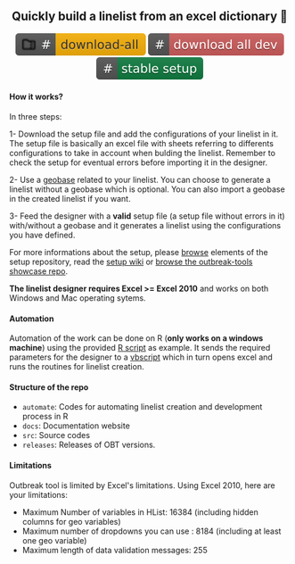 <div align="center">
<p align="center">

##  Quickly build a linelist from an excel dictionary :snail:

[![Download All](https://github.com/epicentre-msf/outbreak-tools/raw/main/src/imgs/download_all.svg)](https://github.com/epicentre-msf/outbreak-tools/raw/main/releases/latest/OBT-main-latest.zip)
[![Download All Dev](https://github.com/epicentre-msf/outbreak-tools/raw/main/src/imgs/download_all_dev.svg)](https://github.com/epicentre-msf/outbreak-tools/raw/dev/releases/latest/OBT-dev-latest.zip)
[![Download the master setup](https://github.com/epicentre-msf/outbreak-tools/raw/main/src/imgs/setup_file.svg)](https://github.com/epicentre-msf/outbreak-tools-setup/raw/main/releases/latest/disease_setup-latest.xlsb)
</p>
</div>


#### How it works?

In three steps:

1- Download the setup file and add the configurations of your linelist in it. The setup file is basically an excel file with sheets referring to differents configurations to take in account when bulding the linelist. Remember to check the setup for eventual errors before importing it in the designer.

2- Use a [geobase](https://reports.msf.net/secure/app/outbreak-tools-geoapp) related to your linelist. You can choose to generate a linelist without a geobase which is optional. You can also import a geobase in the created linelist if you want.

3- Feed the designer with a **valid**  setup file (a setup file without errors in it) with/without a geobase and it generates a linelist using the configurations you have defined. 

For more informations about the setup, please [browse]((https://github.com/epicentre-msf/outbreak-tools-setup)) elements of the setup repository, read the [setup wiki](https://github.com/epicentre-msf/outbreak-tools-setup/wiki) or [browse the outbreak-tools showcase repo](https://github.com/epicentre-msf/outbreak-tools-demo).

**The linelist designer requires Excel >= Excel 2010** and works on both Windows and Mac operating sytems.

#### Automation

Automation of the work can be done on R (**only works on a windows machine**) using the provided [R script](https://github.com/epicentre-msf/outbreak-tools/raw/main/automate/codes/run_designer_on_windows.R) as example. It sends the required parameters for the designer to a [vbscript](https://github.com/epicentre-msf/outbreak-tools/raw/main/automate/codes/rundesigner.vbs) which in turn opens excel and runs the routines for linelist creation.

#### Structure of the repo

- `automate`: Codes for automating linelist creation and development process in R
- `docs`: Documentation website
- `src`: Source codes
- `releases`: Releases of OBT versions.

#### Limitations

Outbreak tool is limited by Excel's limitations. Using Excel 2010, here are your limitations:

- Maximum Number of variables in HList: 16384 (including hidden columns for geo variables)
- Maximum number of dropdowns you can use : 8184 (including at least one geo variable)
- Maximum length of data validation messages: 255


